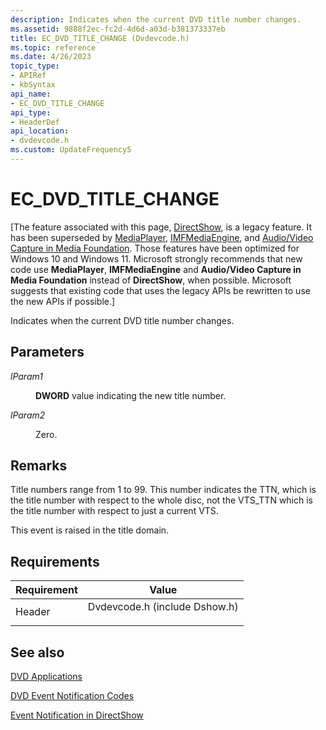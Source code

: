 ```yaml
---
description: Indicates when the current DVD title number changes.
ms.assetid: 9888f2ec-fc2d-4d6d-a03d-b381373337eb
title: EC_DVD_TITLE_CHANGE (Dvdevcode.h)
ms.topic: reference
ms.date: 4/26/2023
topic_type: 
- APIRef
- kbSyntax
api_name: 
- EC_DVD_TITLE_CHANGE
api_type: 
- HeaderDef
api_location: 
- dvdevcode.h
ms.custom: UpdateFrequency5
---
```


# EC\_DVD\_TITLE\_CHANGE

\[The feature associated with this page, [DirectShow](/windows/win32/directshow/directshow), is a legacy feature. It has been superseded by [MediaPlayer](/uwp/api/Windows.Media.Playback.MediaPlayer), [IMFMediaEngine](/windows/win32/api/mfmediaengine/nn-mfmediaengine-imfmediaengine), and [Audio/Video Capture in Media Foundation](windows/win32/medfound/audio-video-capture-in-media-foundation). Those features have been optimized for Windows 10 and Windows 11. Microsoft strongly recommends that new code use **MediaPlayer**, **IMFMediaEngine** and **Audio/Video Capture in Media Foundation** instead of **DirectShow**, when possible. Microsoft suggests that existing code that uses the legacy APIs be rewritten to use the new APIs if possible.\]

Indicates when the current DVD title number changes.

## Parameters

<dl> <dt>

<span id="lParam1"></span><span id="lparam1"></span><span id="LPARAM1"></span>*lParam1*
</dt> <dd>

**DWORD** value indicating the new title number.

</dd> <dt>

<span id="lParam2"></span><span id="lparam2"></span><span id="LPARAM2"></span>*lParam2*
</dt> <dd>

Zero.

</dd> </dl>

## Remarks

Title numbers range from 1 to 99. This number indicates the TTN, which is the title number with respect to the whole disc, not the VTS\_TTN which is the title number with respect to just a current VTS.

This event is raised in the title domain.

## Requirements



| Requirement | Value |
|-------------------|----------------------------------------------------------------------------------------------------------|
| Header<br/> | <dl> <dt>Dvdevcode.h (include Dshow.h)</dt> </dl> |



## See also

<dl> <dt>

[DVD Applications](dvd-applications.md)
</dt> <dt>

[DVD Event Notification Codes](dvd-notification-codes.md)
</dt> <dt>

[Event Notification in DirectShow](event-notification-in-directshow.md)
</dt> </dl>

 

 




